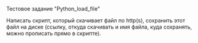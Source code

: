 Тестовое задание "Python_load_file"

Написать скрипт, который скачивает файл по http(s), сохранить этот файл на диске (ссылку, откуда скачивать и
имя файла, куда сохранять, можно прописать прямо в скрипте).
